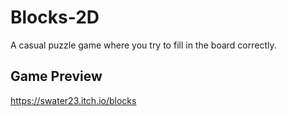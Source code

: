 # Blocks-2D

A casual puzzle game where you try to fill in the board correctly.

## Game Preview

https://swater23.itch.io/blocks
